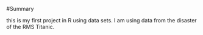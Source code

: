 #Summary

this is my first project in R using data sets. I am using data from the disaster of the RMS Titanic.
